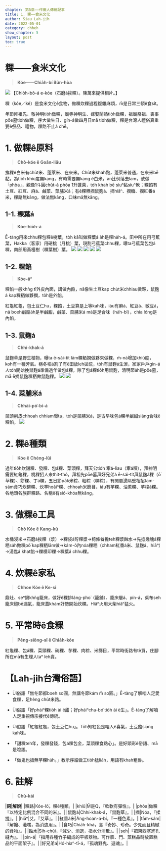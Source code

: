 ```yaml
---
chapter: 第5章——作田人傳統記事
title: 1. 粿——食米文化
author: Siau Lah-jih
date: 2022-05-01
category: chheh
show_chapter: 5
layout: post
toc: true
---
```


# 粿——食米文化
> **Kóe——Chia̍h-bí Bûn-hòa**

![](../too5/11/11-0-1石磨挨粿.jpg)
【Chio̍h-bō-á e-kóe（石磨á挨粿）。陳萬來提供相片。】

粿（kóe／ké）是食米文化ê食物，做粿炊粿過程複雜麻煩，m̄是日常三頓ê食si̍t。

年節拜祖先、敬神明tio̍h做粿，廟寺神明生、嫁娶鬧熱tio̍h做粿，祖廟祭祖、喪事pōe墓tio̍h做粿，序大做生日、gín-á做四月日mā tio̍h做粿，粿是台灣人禮俗真重要ê祭品、禮物，粿路不止á chē。

# 1. 做粿ê原料
> **Chò-kóe ê Goân-liāu**

挨粿ê白米有chu̍t米、蓬萊米、在來米。Chu̍t米khah黏，蓬萊米普通，在來米bē黏，為tio̍h khiū度無kāng，有時需要無kāng ê白米，àn比例落去lām，號做「phòa」，親像1斗圓chu̍t-á phòa 1升蓬萊，to̍h khah bē siuⁿ黏siuⁿ軟；粿餡有土豆、紅豆、麻á、鹹菜、菜脯米á；有ê粿粞撋鼠麴á、撋hiāⁿ、撋糖、撋紅番á米，粿路無kāng，做法無kāng，口味mā無kāng。

## 1-1. 粿葉á
> **Kóe-hio̍h-á**

Ē-tàng用來chhu粿包粿ê樹葉，to̍h kā叫做粿葉á a̍h是粿ha̍h-á。田中所在用弓蕉葉，Hakka（客家）用硬桃（月桃）葉，現割弓蕉葉chhu粿，曝ta弓蕉葉包包á粿，南部用黃槿樹（粿葉樹）葉。
![](../too5/11/11-3-14草仔粿月桃葉.jpg)
![](../too5/11/11-3-14a紅龜粿龜.jpg)
![](../too5/11/11-3-15弓蕉葉.jpg)
![](../too5/11/11-3-16黃槿粿仔樹.jpg)
![](../too5/11/11-3-16a弓蕉箬仔陳松雄.jpg)

## 1-2. 粿餡
> **Kóe-āⁿ**
 
粿餡一般khǹg tī外皮內面，講做內餡，nā像生土豆kap chu̍t米chhiau做夥，鼠麴á kap粿粞做夥撋，to̍h是外餡。

紅龜紅龜，包土豆仁hu，粿餡，土豆算是上等kah味，iáu有麻á、紅豆á、敏豆á，nā boeh鹹餡a̍h是半鹹甜，鹹菜、菜脯米á mā是足合味（ha̍h-bī），chia lóng是內餡。

## 1-3. 鼠麴á
> **Chhí-khak-á**

鼠麴草是野生植物，曝ta ē-sái-tit lām粿粞撋做夥來做粿，m̄-nā增加khiū度，koh有一種芳氣。穩冬稻á割了有ê田放leh拋荒，to̍h有鼠麴á生湠，家家戶戶gín-á人to̍h開始挽鼠麴á準備過年做包á粿，除了包á粿tio̍h用鼠麴，清明節a̍h是pōe墓，mā ē撋鼠麴粿粞做鼠麴粿。
![](../too5/11/11-3-54鼠麴仔.jpg)
![](../too5/11/11-3-55鼠麴仔.jpg)

## 1-4. 菜脯米á
> **Chhài-pó͘-bí-á**

菜頭削皮chhoah chhiam曝ta，to̍h是菜脯米á，是古早味包á粿半鹹甜siāng合味ê粿餡。
![](../too5/11/11-3-56菜脯米仔.jpg)

# 2. 粿ê種類
> **Kóe ê Chéng-lūi**

過年tio̍h炊甜粿、發粿、包á粿、菜頭粿，拜天公tio̍h 牽á-liau（牽á粿），拜神明需要紅龜粿，桃粿招人來thit-thô，拜祖先pōe墓拜好兄弟á ē-sái-tit拜鼠麴á粿（ō͘草粿）、餅粿、丁á粿，五日節pa̍k米粽、粞粽（粿粽），有閒厝邊隔壁相招tām-sám食巧炊碗粿、炊芋hoâiⁿ粿、chhoah米篩目，iáu有芋粿、油蔥粿、芋梭á粿。各地頭各族群粿路、名稱ē有sió-khóa無kāng。

# 3. 做粿ê工具
> **Chò Kóe ê Kang-kū**

水桶浸米→石磨á挨粿（漿）→粿袋á貯粿漿→椅條畚擔teh粿漿蝕水→先捻幾塊á粿粞sa̍h做粿pô͘ kap粿粞lām做→kám-ô͘內nóa粿粞（chham紅番á米、鼠麴á、hiāⁿ）→湯匙á khat餡→粿模印粿→粿葉á chhu粿。

# 4. 炊粿ê家私
> **Chhoe Kóe ê Ke-si**

鼎灶、seⁿ鍋khǹg籠床，做好ê粿排láng-pho͘（籠舖）、籠床層á、pín-á，桌布seh籠床縫bē漏氣，籠床蓋khàm好勢開始炊粿。Hiâⁿ火用大柴hiâⁿ猛火。

# 5. 平常時ê食粿
> **Pêng-siông-sî ê Chia̍h-kóe**

紅龜粿、包á粿、菜頭粿、碗粿、芋粿、肉粽、米篩目，平常時街路有tè買，庄腳所在mā有生理人taⁿ leh賣。

# 【Lah-jih台灣俗語】

- Ùi俗語「無冬節都boeh so圓，無講冬節kám m̄ so圓。」Ē-tàng了解咱人足愛食粿，足hèng chu̍t米路。

- Ùi俗語「好pháiⁿ粿tio̍h ài ē甜；好pháiⁿcha-bó͘ tio̍h ài ē生」。Ē-tàng了解咱人足重視傳宗接代ê傳統。

- Ùi俗語「紅龜紅龜，包土豆仁hu」。To̍h知紅色是咱人ê喜氣，土豆餡siāng kah味。

- 「甜粿teh年，發粿發錢，包á粿包金，菜頭粿食點心」。是好頭彩ê俗語、mā是唸謠。

- 「做鬼也搶無芋粿ha̍h。」教示序細做工tio̍h猛lia̍h，用語有khah粗魯。


# 6. 註解
> **Chù-kái**

|**詞**|**解說**|
|粿路|Kóe-lō͘，粿ê種類。|
|khiū|M̄是Q，『軟軟有彈性』。|
|phòa|做粿『以特定比例混合不同的米』。|
|鼠麴á|Chhí-khak-á，『鼠麴草』。|
|撋|Nóa，『揉搓』。|
|hiāⁿ|艾，『艾草』。|
|紅番á米|Âng-hoan-á-bí，『一種色素』。|
|tām-sám|『解饞、淺嚐，為消遣用』。|
|食巧|Chia̍h-khá，食『奇妙、珍奇。少見而且精緻的食物』。|
|蝕水|Si̍h-chúi，『減少、消退，指水分消散』。|
|seh|『把東西塞進孔縫內』。|
|pín-á|『指用各種竹子編成的平板器物。可作牆、門、蒸糕品時放置糕品的平面架子』。|
|好兄弟á|Hó-hiaⁿ-tī-á，『孤魂野鬼、遊魂』。|
